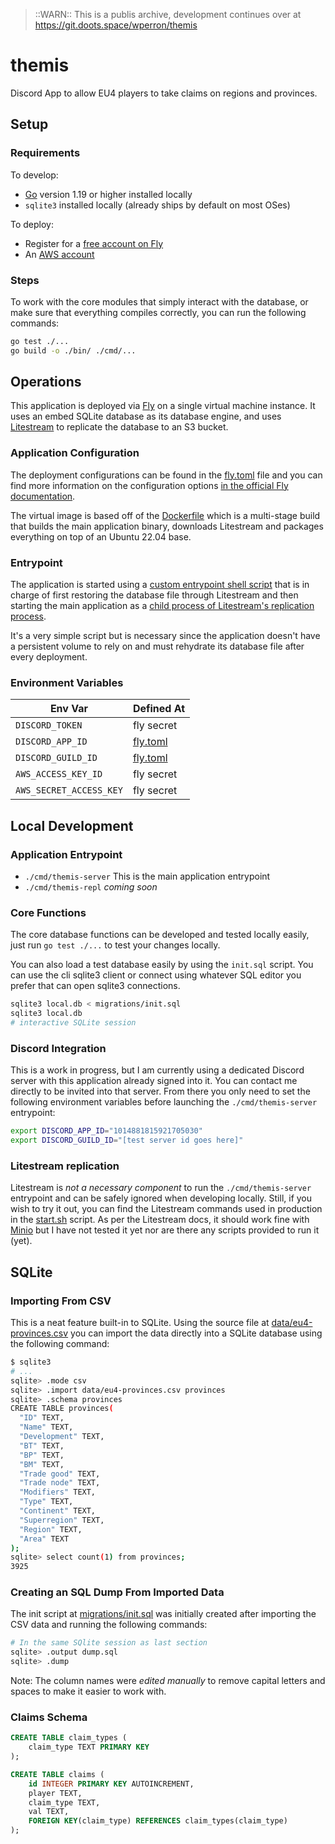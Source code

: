 > ::WARN:: This is a publis archive, development continues over at https://git.doots.space/wperron/themis

# themis

Discord App to allow EU4 players to take claims on regions and provinces.

## Setup

### Requirements

To develop:
- [Go](https://go.dev/) version 1.19 or higher installed locally
- `sqlite3` installed locally (already ships by default on most OSes)

To deploy:
- Register for a [free account on Fly](https://fly.io)
- An [AWS account](https://console.aws.amazon.com)

### Steps

To work with the core modules that simply interact with the database, or make
sure that everything compiles correctly, you can run the following commands:

```bash
go test ./...
go build -o ./bin/ ./cmd/...
```

## Operations

This application is deployed via [Fly](https://fly.io) on a single virtual
machine instance. It uses an embed SQLite database as its database engine, and
uses [Litestream](https://litestream.io) to replicate the database to an S3
bucket.

### Application Configuration

The deployment configurations can be found in the [fly.toml](/fly.toml) file and
you can find more information on the configuration options [in the official Fly
documentation](https://fly.io/docs/reference/configuration/).

The virtual image is based off of the [Dockerfile](/Dockerfile) which is a
multi-stage build that builds the main application binary, downloads Litestream
and packages everything on top of an Ubuntu 22.04 base.

### Entrypoint

The application is started using a [custom entrypoint shell script](/start.sh)
that is in charge of first restoring the database file through Litestream and
then starting the main application as a [child process of Litestream's
replication process](https://litestream.io/reference/replicate/#arguments).

It's a very simple script but is necessary since the application doesn't have a
persistent volume to rely on and must rehydrate its database file after every
deployment.

### Environment Variables

| Env Var                 | Defined At            |
| ----------------------- | --------------------- |
| `DISCORD_TOKEN`         | fly secret            |
| `DISCORD_APP_ID`        | [fly.toml](/fly.toml) |
| `DISCORD_GUILD_ID`      | [fly.toml](fly.toml)  |
| `AWS_ACCESS_KEY_ID`     | fly secret            |
| `AWS_SECRET_ACCESS_KEY` | fly secret            |

## Local Development

### Application Entrypoint

- `./cmd/themis-server` This is the main application entrypoint
- `./cmd/themis-repl` _coming soon_

### Core Functions

The core database functions can be developed and tested locally easily, just run
`go test ./...` to test your changes locally.

You can also load a test database easily by using the `init.sql` script. You can
use the cli sqlite3 client or connect using whatever SQL editor you prefer that
can open sqlite3 connections.

```bash
sqlite3 local.db < migrations/init.sql
sqlite3 local.db
# interactive SQLite session
```

### Discord Integration

This is a work in progress, but I am currently using a dedicated Discord server
with this application already signed into it. You can contact me directly to be
invited into that server. From there you only need to set the following
environment variables before launching the `./cmd/themis-server` entrypoint:

```bash
export DISCORD_APP_ID="1014881815921705030"
export DISCORD_GUILD_ID="[test server id goes here]"
```

### Litestream replication

Litestream is _not a necessary component_ to run the `./cmd/themis-server`
entrypoint and can be safely ignored when developing locally. Still, if you wish
to try it out, you can find the Litestream commands used in production in the
[start.sh](/start.sh) script. As per the Litestream docs, it should work fine
with [Minio](https://min.io/) but I have not tested it yet nor are there any
scripts provided to run it (yet).

## SQLite

### Importing From CSV

This is a neat feature built-in to SQLite. Using the source file at
[data/eu4-provinces.csv](/data/eu4-provinces.csv) you can import the data
directly into a SQLite database using the following command:

```bash
$ sqlite3
# ...
sqlite> .mode csv
sqlite> .import data/eu4-provinces.csv provinces
sqlite> .schema provinces
CREATE TABLE provinces(
  "ID" TEXT,
  "Name" TEXT,
  "Development" TEXT,
  "BT" TEXT,
  "BP" TEXT,
  "BM" TEXT,
  "Trade good" TEXT,
  "Trade node" TEXT,
  "Modifiers" TEXT,
  "Type" TEXT,
  "Continent" TEXT,
  "Superregion" TEXT,
  "Region" TEXT,
  "Area" TEXT
);
sqlite> select count(1) from provinces;
3925
```

### Creating an SQL Dump From Imported Data

The init script at [migrations/init.sql](/migrations/init.sql) was initially
created after importing the CSV data and running the following commands:

```bash
# In the same SQlite session as last section
sqlite> .output dump.sql
sqlite> .dump
```

Note: The column names were _edited manually_ to remove capital letters and
spaces to make it easier to work with.

### Claims Schema

```sql
CREATE TABLE claim_types (
    claim_type TEXT PRIMARY KEY
);

CREATE TABLE claims (
    id INTEGER PRIMARY KEY AUTOINCREMENT,
    player TEXT,
    claim_type TEXT,
    val TEXT,
    FOREIGN KEY(claim_type) REFERENCES claim_types(claim_type)
);
```
